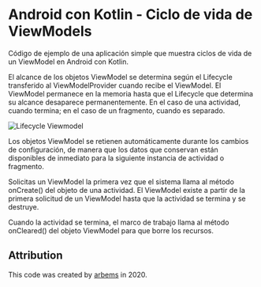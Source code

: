 # Android con Kotlin - Ciclo de vida de ViewModels 

Código de ejemplo de una aplicación simple que muestra ciclos de vida de un ViewModel en Android con Kotlin.
                                                                                                  
El alcance de los objetos ViewModel se determina según el Lifecycle transferido al ViewModelProvider cuando recibe el ViewModel.
El ViewModel permanece en la memoria hasta que el Lifecycle que determina su alcance desaparece permanentemente. En el caso de una actividad, cuando termina; en el caso de un fragmento, cuando es separado.

![Lifecycle Viewmodel](https://github.com/arbems/Android-with-Kotlin-ViewModels/blob/master/viewmodel-(lifecycle)/0001.png)

Los objetos ViewModel se retienen automáticamente durante los cambios de configuración, de manera que los datos que conservan están disponibles de inmediato para la siguiente instancia de actividad o fragmento.

Solicitas un ViewModel la primera vez que el sistema llama al método onCreate() del objeto de una actividad.
El ViewModel existe a partir de la primera solicitud de un ViewModel hasta que la actividad se termina y se destruye.

Cuando la actividad se termina, el marco de trabajo llama al método onCleared() del objeto ViewModel para que borre los recursos.

## Attribution

This code was created by [arbems](https://github.com/arbems) in 2020.
